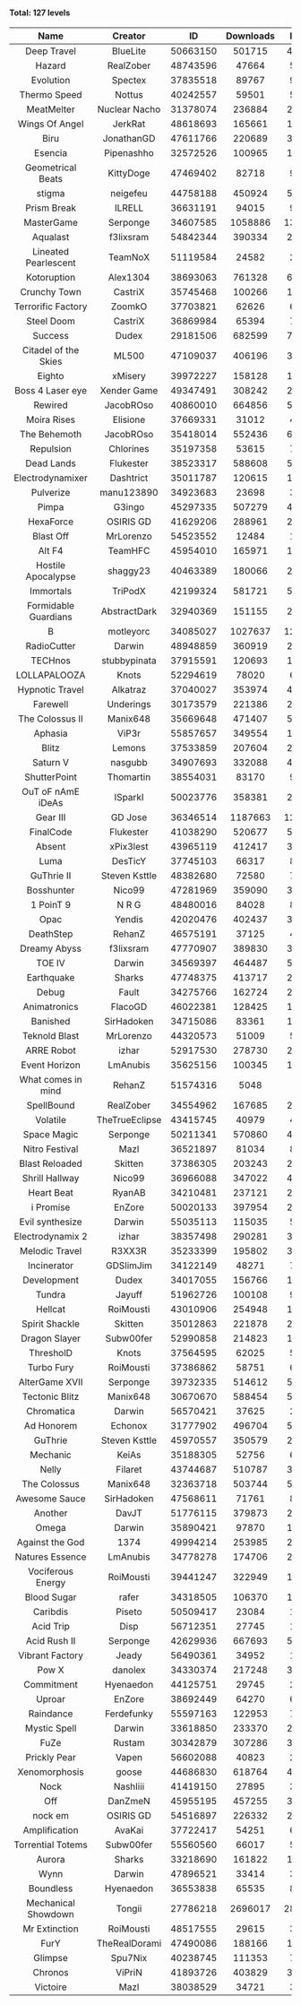 #### Total: 127 levels

| Name | Creator | ID | Downloads | Likes |
|:---:|:---:|:---:|:---:|:---:|
| Deep Travel | BlueLite | 50663150 | 501715 | 45213
| Hazard | RealZober | 48743596 | 47664 | 5163
| Evolution | Spectex | 37835518 | 89767 | 9012
| Thermo Speed | Nottus | 40242557 | 59501 | 5551
| MeatMelter | Nuclear Nacho | 31378074 | 236884 | 25061
| Wings Of Angel | JerkRat | 48618693 | 165661 | 17145
| Biru | JonathanGD | 47611766 | 220689 | 30405
| Esencia | Pipenashho | 32572526 | 100965 | 12240
| Geometrical Beats | KittyDoge | 47469402 | 82718 | 9952
| stigma | neigefeu | 44758188 | 450924 | 52090
| Prism Break | ILRELL | 36631191 | 94015 | 9919
| MasterGame | Serponge | 34607585 | 1058886 | 130542
| Aqualast | f3lixsram | 54842344 | 390334 | 26213
| Lineated Pearlescent | TeamNoX | 51119584 | 24582 | 2943
| Kotoruption | Alex1304 | 38693063 | 761328 | 67839
| Crunchy Town | CastriX | 35745468 | 100266 | 13824
| Terrorific Factory | ZoomkO | 37703821 | 62626 | 6259
| Steel Doom | CastriX | 36869984 | 65394 | 7951
| Success | Dudex | 29181506 | 682599 | 77664
| Citadel of the Skies | ML500 | 47109037 | 406196 | 32450
| Eighto | xMisery | 39972227 | 158128 | 13890
| Boss 4 Laser eye | Xender Game | 49347491 | 308242 | 26664
| Rewired | JacobROso | 40860010 | 664856 | 50989
| Moira Rises | Elisione | 37669331 | 31012 | 4620
| The Behemoth | JacobROso | 35418014 | 552436 | 64515
| Repulsion | Chlorines | 35197358 | 53615 | 7122
| Dead Lands | Flukester | 38523317 | 588608 | 59906
| Electrodynamixer | Dashtrict | 35011787 | 120615 | 16789
| Pulverize | manu123890 | 34923683 | 23698 | 3706
| Pimpa | G3ingo | 45297335 | 507279 | 42274
| HexaForce | OSIRIS GD | 41629206 | 288961 | 22609
| Blast Off | MrLorenzo | 54523552 | 12484 | 1371
| Alt F4 | TeamHFC | 45954010 | 165971 | 13810
| Hostile Apocalypse | shaggy23 | 40463389 | 180066 | 25866
| Immortals | TriPodX | 42199324 | 581721 | 51358
| Formidable Guardians | AbstractDark | 32940369 | 151155 | 21718
| B | motleyorc | 34085027 | 1027637 | 124422
| RadioCutter | Darwin | 48948859 | 360919 | 25677
| TECHnos | stubbypinata | 37915591 | 120693 | 13677
| LOLLAPALOOZA | Knots | 52294619 | 78020 | 6759
| Hypnotic Travel | Alkatraz | 37040027 | 353974 | 48621
| Farewell | Underings | 30173579 | 221386 | 28158
| The Colossus II | Manix648 | 35669648 | 471407 | 52050
| Aphasia | ViP3r | 55857657 | 349554 | 17222
| Blitz | Lemons | 37533859 | 207604 | 24963
| Saturn V | nasgubb | 34907693 | 332088 | 41274
| ShutterPoint | Thomartin | 38554031 | 83170 | 9540
| OuT oF nAmE iDeAs | ISparkI | 50023776 | 358381 | 28106
| Gear III | GD Jose | 36346514 | 1187663 | 120661
| FinalCode | Flukester | 41038290 | 520677 | 51262
| Absent | xPix3lest | 43965119 | 412417 | 31949
| Luma | DesTicY | 37745103 | 66317 | 8313
| GuThrie II | Steven Ksttle | 48382680 | 72580 | 7467
| Bosshunter | Nico99 | 47281969 | 359090 | 31882
| 1 PoinT 9 | N R G | 48480016 | 84028 | 8197
| Opac | Yendis | 42020476 | 402437 | 39582
| DeathStep | RehanZ | 46575191 | 37125 | 4110
| Dreamy Abyss | f3lixsram | 47770907 | 389830 | 31009
| TOE IV | Darwin | 34569397 | 464487 | 54069
| Earthquake  | Sharks | 47748375 | 413717 | 23113
| Debug | Fault | 34275766 | 162724 | 20039
| Animatronics | FlacoGD | 46022381 | 128425 | 13269
| Banished | SirHadoken | 34715086 | 83361 | 10490
| Teknold Blast | MrLorenzo | 44320573 | 51009 | 5090
| ARRE Robot | izhar | 52917530 | 278730 | 26137
| Event Horizon | LmAnubis | 35625156 | 100345 | 12144
| What comes in mind | RehanZ | 51574316 | 5048 | 480
| SpellBound | RealZober | 34554962 | 167685 | 22633
| Volatile | TheTrueEclipse | 43415745 | 40979 | 4154
| Space Magic | Serponge | 50211341 | 570860 | 47786
| Nitro Festival | Mazl | 36521897 | 81034 | 8573
| Blast Reloaded | Skitten | 37386305 | 203243 | 22080
| Shrill Hallway | Nico99 | 36966088 | 347022 | 45739
| Heart Beat | RyanAB | 34210481 | 237121 | 29147
| i Promise | EnZore | 50020133 | 397954 | 23737
| Evil synthesize | Darwin | 55035113 | 115035 | 5680
| Electrodynamix 2 | izhar | 38357498 | 290281 | 33768
| Melodic Travel | R3XX3R | 35233399 | 195802 | 31951
| Incinerator | GDSlimJim | 34122149 | 48271 | 7273
| Development | Dudex | 34017055 | 156766 | 17931
| Tundra | Jayuff | 51962726 | 100108 | 9648
| Hellcat | RoiMousti | 43010906 | 254948 | 18319
| Spirit Shackle | Skitten | 35012863 | 221878 | 29402
| Dragon Slayer | Subw00fer | 52990858 | 214823 | 16972
| ThresholD | Knots | 37564595 | 62025 | 5442
| Turbo Fury | RoiMousti | 37386862 | 58751 | 6774
| AlterGame XVII | Serponge | 39732335 | 514612 | 53273
| Tectonic Blitz | Manix648 | 30670670 | 588454 | 59966
| Chromatica | Darwin | 56570421 | 37625 | 2706
| Ad Honorem | Echonox | 31777902 | 496704 | 50842
| GuThrie | Steven Ksttle | 45970557 | 350579 | 26714
| Mechanic | KeiAs | 35188305 | 52756 | 6517
| Nelly | Filaret | 43744687 | 510787 | 35896
| The Colossus | Manix648 | 32363718 | 503744 | 53204
| Awesome Sauce | SirHadoken | 47568611 | 71761 | 8042
| Another | DavJT | 51776115 | 379873 | 28842
| Omega | Darwin | 35890421 | 97870 | 12131
| Against the God | 1374 | 49994214 | 253985 | 25614
| Natures Essence | LmAnubis | 34778278 | 174706 | 22773
| Vociferous Energy | RoiMousti | 39441247 | 322949 | 13114
| Blood Sugar | rafer | 34318505 | 106370 | 13155
| Caribdis | Piseto | 50509417 | 23084 | 1963
| Acid Trip | Disp | 56712351 | 27745 | 1790
| Acid Rush II | Serponge | 42629936 | 667693 | 55965
| Vibrant Factory | Jeady | 56490361 | 34952 | 1812
| Pow X | danolex | 34330374 | 217248 | 31873
| Commitment | Hyenaedon | 44125751 | 29745 | 2010
| Uproar | EnZore | 38692449 | 64270 | 6235
| Raindance | Ferdefunky | 55597163 | 122953 | 7497
| Mystic Spell | Darwin | 33618850 | 233370 | 26392
| FuZe | Rustam | 30342879 | 307286 | 30991
| Prickly Pear | Vapen | 56602088 | 40823 | 2128
| Xenomorphosis | goose | 44686830 | 618764 | 45493
| Nock | NashIiii | 41419150 | 27895 | 3174
| Off | DanZmeN | 45955195 | 457255 | 39190
| nock em | OSIRIS GD | 54516897 | 226332 | 22909
| Amplification | AvaKai | 37722417 | 54251 | 6530
| Torrential Totems | Subw00fer | 55560560 | 66017 | 5363
| Aurora | Sharks | 33218690 | 161822 | 17033
| Wynn | Darwin | 47896521 | 33414 | 3966
| Boundless | Hyenaedon | 36553838 | 65535 | 8211
| Mechanical Showdown | Tongii | 27786218 | 2696017 | 282386
| Mr Extinction | RoiMousti | 48517555 | 29615 | 3269
| FurY | TheRealDorami | 47490086 | 188166 | 19360
| Glimpse | Spu7Nix | 40238745 | 111353 | 7753
| Chronos | ViPriN | 41893726 | 403829 | 35728
| Victoire | Mazl | 38038529 | 34721 | 3734
